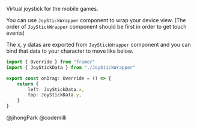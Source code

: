 Virtual joystick for the mobile games.

You can use `JoyStickWrapper` component to wrap your device view. (The order of `JoyStickWrapper` component should be first in order to get touch events)

The x, y datas are exported from `JoyStickWrapper` component and you can bind that data to your character to move like below.

```typescript
import { Override } from "framer"
import { JoyStickData } from "./JoyStickWrapper"

export const onDrag: Override = () => {
    return {
        left: JoyStickData.x,
        top: JoyStickData.y,
    }
}
```

@jihongPark @codemilli